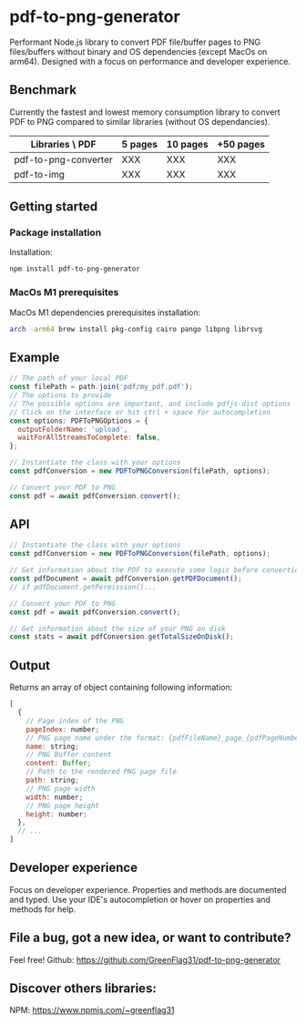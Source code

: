 # pdf-to-png-generator

Performant Node.js library to convert PDF file/buffer pages to PNG files/buffers without binary and OS dependencies (except MacOs on arm64). Designed with a focus on performance and developer experience.

## Benchmark

Currently the fastest and lowest memory consumption library to convert PDF to PNG compared to similar libraries (without OS dependancies).

| Libraries \ PDF      | 5 pages | 10 pages | +50 pages |
| -------------------- | ------- | -------- | --------- |
| pdf-to-png-converter | XXX     | XXX      | XXX       |
| pdf-to-img           | XXX     | XXX      | XXX       |

## Getting started

### Package installation

Installation:

```sh
npm install pdf-to-png-generator
```

### MacOs M1 prerequisites

MacOs M1 dependencies prerequisites installation:

```bash
arch -arm64 brew install pkg-config cairo pango libpng librsvg
```

## Example

```javascript
// The path of your local PDF
const filePath = path.join('pdf/my_pdf.pdf');
// The options to provide
// The possible options are important, and include pdfjs-dist options
// Click on the interface or hit ctrl + space for autocompletion
const options: PDFToPNGOptions = {
  outputFolderName: 'upload',
  waitForAllStreamsToComplete: false,
};

// Instantiate the class with your options
const pdfConversion = new PDFToPNGConversion(filePath, options);

// Convert your PDF to PNG
const pdf = await pdfConversion.convert();
```

## API

```javascript
// Instantiate the class with your options
const pdfConversion = new PDFToPNGConversion(filePath, options);

// Get information about the PDF to execute some logic before convertion
const pdfDocument = await pdfConversion.getPDFDocument();
// if pdfDocument.getPermission()...

// Convert your PDF to PNG
const pdf = await pdfConversion.convert();

// Get information about the size of your PNG on disk
const stats = await pdfConversion.getTotalSizeOnDisk();
```

## Output

Returns an array of object containing following information:

```javascript
[
  {
    // Page index of the PNG
    pageIndex: number;
    // PNG page name under the format: {pdfFileName}_page_{pdfPageNumber}.png
    name: string;
    // PNG Buffer content
    content: Buffer;
    // Path to the rendered PNG page file
    path: string;
    // PNG page width
    width: number;
    // PNG page height
    height: number;
  },
  // ...
]
```

## Developer experience

Focus on developer experience. Properties and methods are documented and typed. Use your IDE's autocompletion or hover on properties and methods for help.

## File a bug, got a new idea, or want to contribute?

Feel free! Github: https://github.com/GreenFlag31/pdf-to-png-generator

## Discover others libraries:

NPM: https://www.npmjs.com/~greenflag31
